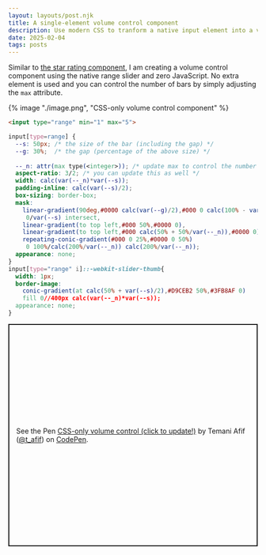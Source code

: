 ```yaml
---
layout: layouts/post.njk
title: A single-element volume control component 
description: Use modern CSS to tranform a native input element into a volume control component
date: 2025-02-04
tags: posts
---
```


Similar to [the star rating component](/star-rating/), I am creating a volume control component using the native range slider and zero JavaScript. No extra element is used and you can control the number of bars by simply adjusting the `max` attribute.

{% image "./image.png", "CSS-only volume control component" %}

```html
<input type="range" min="1" max="5">
```

```css
input[type=range] {
  --s: 50px; /* the size of the bar (including the gap) */
  --g: 30%;  /* the gap (percentage of the above size) */
  
  --_n: attr(max type(<integer>)); /* update max to control the number of bars */
  aspect-ratio: 3/2; /* you can update this as well */
  width: calc(var(--_n)*var(--s));
  padding-inline: calc(var(--s)/2);
  box-sizing: border-box;
  mask: 
    linear-gradient(90deg,#0000 calc(var(--g)/2),#000 0 calc(100% - var(--g)/2),#0000 0) 
     0/var(--s) intersect,
    linear-gradient(to top left,#000 50%,#0000 0),
    linear-gradient(to top left,#000 calc(50% + 50%/var(--_n)),#0000 0) intersect,
    repeating-conic-gradient(#000 0 25%,#0000 0 50%)
     0 100%/calc(200%/var(--_n)) calc(200%/var(--_n));
  appearance: none;
}
input[type="range" i]::-webkit-slider-thumb{
  width: 1px;
  border-image: 
    conic-gradient(at calc(50% + var(--s)/2),#D9CEB2 50%,#3FB8AF 0)
    fill 0//400px calc(var(--_n)*var(--s));
  appearance: none;
}
```

<p class="codepen" data-height="450" data-default-tab="result" data-slug-hash="mybYpPW" data-pen-title="CSS-only volume control (click to update!)" data-preview="true" data-user="t_afif" style="height: 450px; box-sizing: border-box; display: flex; align-items: center; justify-content: center; border: 2px solid; margin: 1em 0; padding: 1em;">
  <span>See the Pen <a href="https://codepen.io/t_afif/pen/mybYpPW">
  CSS-only volume control (click to update!)</a> by Temani Afif (<a href="https://codepen.io/t_afif">@t_afif</a>)
  on <a href="https://codepen.io">CodePen</a>.</span>
</p>
<script async src="https://public.codepenassets.com/embed/index.js"></script>